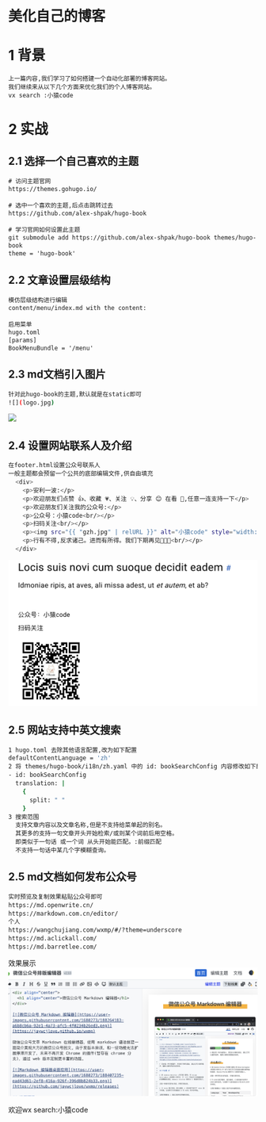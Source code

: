 # 美化自己的博客
# 1 背景
```
上一篇内容,我们学习了如何搭建一个自动化部署的博客网站。
我们继续来从以下几个方面来优化我们的个人博客网站。
vx search :小猿code
```

# 2 实战

## 2.1 选择一个自己喜欢的主题

```
# 访问主题官网
https://themes.gohugo.io/

# 选中一个喜欢的主题,后点击跳转过去
https://github.com/alex-shpak/hugo-book

# 学习官网如何设置此主题
git submodule add https://github.com/alex-shpak/hugo-book themes/hugo-book
theme = 'hugo-book'
```


## 2.2 文章设置层级结构
```
模仿层级结构进行编辑
content/menu/index.md with the content:

启用菜单
hugo.toml
[params]
BookMenuBundle = '/menu'
```

## 2.3 md文档引入图片
```bash
针对此hugo-book的主题,默认就是在static即可
![](logo.jpg)
```
![](/logo.jpg)

## 2.4 设置网站联系人及介绍
```bash
在footer.html设置公众号联系人
一般主题都会预留一个公共的底部编辑文件,供自由填充
  <div>
    <p>安利一波:</p>
    <p>欢迎朋友们点赞 👍、收藏 💗、关注 💡、分享 😊 在看 👀,任意一连支持一下</p>
    <p>欢迎朋友们关注我的公众号:</p>
    <p>公众号：小猿code<br/></p>
    <p>扫码关注<br/></p>
    <p><img src="{{ "gzh.jpg" | relURL }}" alt="小猿code" style="width: 150px; height: 150px;"/></p>
    <p>行有不得,反求诸己。进而有所得。我们下期再见🎉🎉🎉<br/></p>
  </div>
```
![](/github/xg_footer.png)

## 2.5 网站支持中英文搜索
```bash
1 hugo.toml 去除其他语言配置,改为如下配置
defaultContentLanguage = 'zh'
2 将 themes/hugo-book/i18n/zh.yaml 中的 id: bookSearchConfig 内容修改如下即可
- id: bookSearchConfig
  translation: |
    {
      split: " "
    }
3 搜索范围
  支持文章内容以及文章名称,但是不支持给菜单起的别名。
  其更多的支持一句文章开头开始检索/或则某个词前后用空格。
  即类似于一句话 或一个词 从头开始能匹配。:前缀匹配
  不支持一句话中某几个字模糊查询。
```

## 2.5 md文档如何发布公众号
```bash
实时预览及复制效果粘贴公众号即可
https://md.openwrite.cn/
https://markdown.com.cn/editor/
个人
https://wangchujiang.com/wxmp/#/?theme=underscore
https://md.aclickall.com/
https://md.barretlee.com/
```
效果展示
![](/github/xg_weixingzhpaiban.png)


欢迎wx search:小猿code